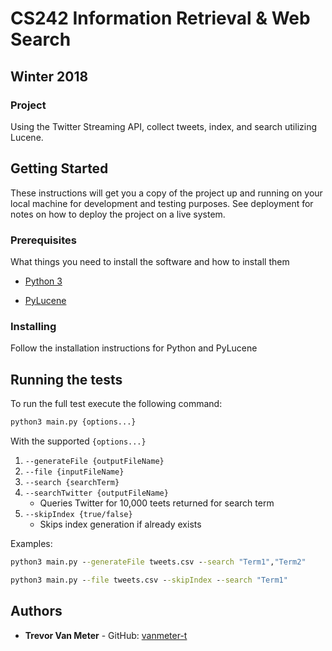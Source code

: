 # CS242 Information Retrieval & Web Search
## Winter 2018 
### Project

Using the Twitter Streaming API, collect tweets, index, and search utilizing Lucene. 

## Getting Started

These instructions will get you a copy of the project up and running on your local machine for development and testing purposes. See deployment for notes on how to deploy the project on a live system.

### Prerequisites

What things you need to install the software and how to install them

- [Python 3](https://www.python.org/download/releases/3.0/)

- [PyLucene](http://lucene.apache.org/pylucene/)

### Installing

Follow the installation instructions for Python and PyLucene 

## Running the tests

To run the full test execute the following command: 

```cmd
python3 main.py {options...}
```

With the supported `{options...}`

1. `--generateFile {outputFileName}`
2. `--file {inputFileName}`
3. `--search {searchTerm}`
4. `--searchTwitter {outputFileName}`
    - Queries Twitter for 10,000 teets returned for search term
5. `--skipIndex {true/false}`
    - Skips index generation if already exists

Examples:
```cmd
python3 main.py --generateFile tweets.csv --search "Term1","Term2"
```
```cmd
python3 main.py --file tweets.csv --skipIndex --search "Term1"
```
## Authors

* **Trevor Van Meter** - GitHub: [vanmeter-t](https://github.com/vanmeter-t)

